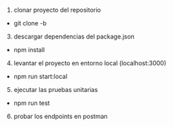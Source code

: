 1. clonar proyecto del repositorio
- git clone -b <url>
3. descargar dependencias del package.json
- npm install
4. levantar el proyecto en entorno local (localhost:3000)
- npm run start:local
5. ejecutar las pruebas unitarias
- npm run test
6. probar los endpoints en postman
